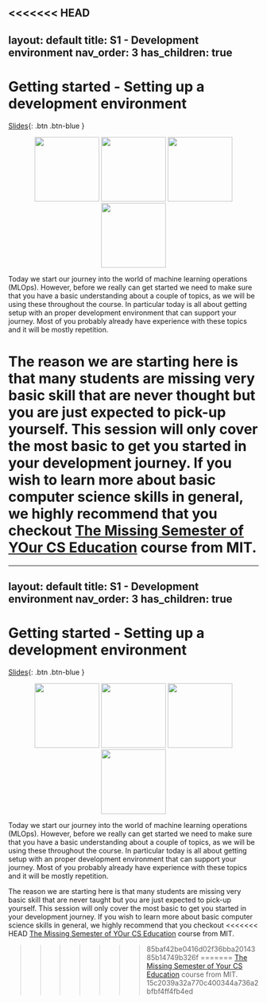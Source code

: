 <<<<<<< HEAD
---
layout: default
title: S1 - Development environment
nav_order: 3
has_children: true
---

# Getting started - Setting up a development environment

[Slides](../slides/Deep%20Learning%20software.pdf){: .btn .btn-blue }

<p align="center">
  <img src="../figures/icons/terminal.png" width="130">
  <img src="../figures/icons/conda.png" width="130">
  <img src="../figures/icons/vscode.png" width="130">
  <img src="../figures/icons/pytorch.png" width="130">
</p>

Today we start our journey into the world of machine learning operations (MLOps). However, before we really can get
started we need to make sure that you have a basic understanding about a couple of topics, as we will be using these
throughout the course. In particular today is all about getting setup with an proper development environment that can
support your journey. Most of you probably already have experience with these topics and it will be mostly repetition.

The reason we are starting here is that many students are missing very basic skill that are never thought but you are
just expected to pick-up yourself. This session will only cover the most basic to get you started in your development
journey. If you wish to learn more about basic computer science skills in general, we highly recommend that you checkout
[The Missing Semester of YOur CS Education](https://missing.csail.mit.edu/) course from MIT.
=======
---
layout: default
title: S1 - Development environment
nav_order: 3
has_children: true
---

# Getting started - Setting up a development environment

[Slides](../slides/Deep%20Learning%20software.pdf){: .btn .btn-blue }

<p align="center">
  <img src="../figures/icons/terminal.png" width="130">
  <img src="../figures/icons/conda.png" width="130">
  <img src="../figures/icons/vscode.png" width="130">
  <img src="../figures/icons/pytorch.png" width="130">
</p>

Today we start our journey into the world of machine learning operations (MLOps). However, before we really can get
started we need to make sure that you have a basic understanding about a couple of topics, as we will be using these
throughout the course. In particular today is all about getting setup with an proper development environment that can
support your journey. Most of you probably already have experience with these topics and it will be mostly repetition.

The reason we are starting here is that many students are missing very basic skill that are never taught but you are
just expected to pick-up yourself. This session will only cover the most basic to get you started in your development
journey. If you wish to learn more about basic computer science skills in general, we highly recommend that you checkout
<<<<<<< HEAD
[The Missing Semester of YOur CS Education](https://missing.csail.mit.edu/) course from MIT.
>>>>>>> 85baf42be0416d02f36bba2014385b14749b326f
=======
[The Missing Semester of Your CS Education](https://missing.csail.mit.edu/) course from MIT.
>>>>>>> 15c2039a32a770c400344a736a2bfbf4ff4fb4ed
